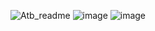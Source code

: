 ![Atb_readme](https://user-images.githubusercontent.com/12405878/103881796-ed3f2b80-50a8-11eb-8a90-b5602ba4fbd4.png)
![image](https://user-images.githubusercontent.com/12405878/150607313-e816ddea-4f59-4911-8769-5564e3946618.png)
![image](https://user-images.githubusercontent.com/12405878/150607948-fb2320b8-f03e-4c2b-a13a-5fcfaa69528a.png)

